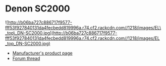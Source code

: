 # Denon SC2000
![http://b06ba727c886717f9577-fff53f927840131da4fecbedd819996a.r74.cf2.rackcdn.com//1218/images/EL\_top\_DN-SC2000.jpg](http://b06ba727c886717f9577-fff53f927840131da4fecbedd819996a.r74.cf2.rackcdn.com//1218/images/EL_top_DN-SC2000.jpg)

  - [Manufacturer's product
    page](http://denondj.com/products/view/dn-sc2000)
  - [Forum thread](http://mixxx.org/forums/viewtopic.php?f=7&t=2048)
